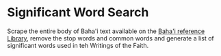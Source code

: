 # Significant Word Search

Scrape the entire body of Baha'i text available on the
[Baha'i reference Library](https://www.bahai.org/library/),
remove the stop words and common words and generate a list of
significant words used in teh Writings of the Faith.

